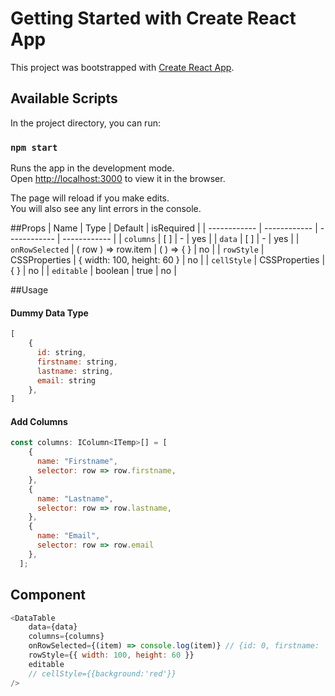# Getting Started with Create React App

This project was bootstrapped with [Create React App](https://github.com/facebook/create-react-app).

## Available Scripts

In the project directory, you can run:

### `npm start`

Runs the app in the development mode.\
Open [http://localhost:3000](http://localhost:3000) to view it in the browser.

The page will reload if you make edits.\
You will also see any lint errors in the console.

##Props
| Name | Type | Default | isRequired |
| ------------ | ------------ | ------------ | ------------ |
| `columns` | [ ] | - | yes |
| `data`  | [ ] | -  | yes |
| `onRowSelected`  | ( row ) => row.item   | ( ) => { }  | no  |
| `rowStyle`  | CSSProperties   | { width: 100, height: 60 }  | no   |
| `cellStyle`  | CSSProperties   | { }  | no   |
| `editable`  | boolean   | true | no   |


##Usage

#### Dummy Data Type

```js
[
	{
      id: string,
      firstname: string,
      lastname: string,
      email: string
    },
]
```

#### Add Columns

```js
const columns: IColumn<ITemp>[] = [
    {
      name: "Firstname",
      selector: row => row.firstname,
    },
    {
      name: "Lastname",
      selector: row => row.lastname,
    },
    {
      name: "Email",
      selector: row => row.email
    },
  ];
```
## Component
```javascript
<DataTable
	data={data}
	columns={columns}
	onRowSelected={(item) => console.log(item)} // {id: 0, firstname: 'tolga', lastname: 'yonca', email: 'ynctlg@gmail.com' }
	rowStyle={{ width: 100, height: 60 }}
	editable
	// cellStyle={{background:'red'}}
/>
```


